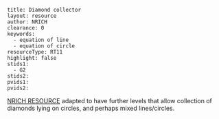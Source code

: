 ````
title: Diamond collector
layout: resource
author: NRICH
clearance: 0
keywords:
  - equation of line
  - equation of circle
resourceType: RT11
highlight: false
stids1:
  - G2
stids2:
pvids1:
pvids2:

````

[NRICH RESOURCE](http://nrich.maths.org/5725) adapted to have further levels that allow collection of diamonds lying on circles, and perhaps mixed lines/circles.